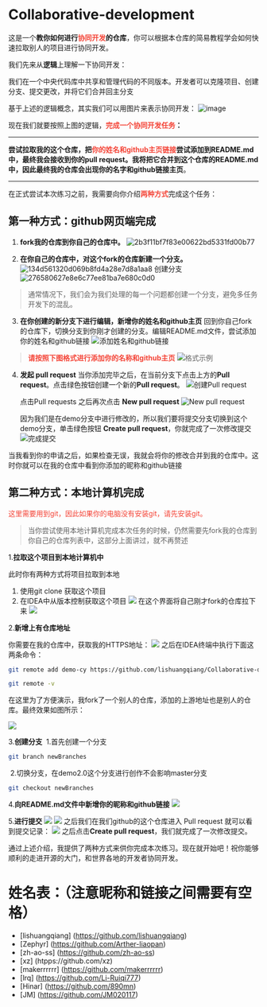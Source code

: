 # Collaborative-development

这是一个**教你如何进行<font class="text-color-1" color="#f44336">协同开发</font>的仓库**，你可以根据本仓库的简易教程学会如何快速拉取别人的项目进行协同开发。

我们先来从**逻辑**上理解一下协同开发：

我们在一个中央代码库中共享和管理代码的不同版本。开发者可以克隆项目、创建分支、提交更改，并将它们合并回主分支

基于上述的逻辑概念，其实我们可以用图片来表示协同开发：
![image](https://github.com/lishuangqiang/Collaborative-development/assets/142634204/9b852b37-9435-4043-af8d-b514f7ab17be)

现在我们就要按照上图的逻辑，**<font class="text-color-01" color="#f44336">完成一个协同开发任务</font>：**


----


 **尝试拉取我的这个仓库，把<font class="text-color-01" color="#f44336">你的姓名和github主页链接</font>尝试添加到README.md中，最终我会接收到你的pull request。我将把它合并到这个仓库的README.md中，因此最终我的仓库会出现你的名字和github链接主页**。



----

在正式尝试本次练习之前，我需要向你介绍<font class="text-color-01" color="#f44336">**两种方式**</font>完成这个任务：

## 第一种方式：github网页端完成

1. **fork我的仓库到你自己的仓库中。**
   ![2b3f11bf7f83e00622bd5331fd00b77](https://github.com/lishuangqiang/Collaborative-development/assets/142634204/9e43ceef-28d9-424c-b367-0c6389997725)

2. **在你自己的仓库中，对这个fork的仓库新建一个分支。**
   ![134d561320d069b8fd4a28e7d8a1aa8](https://github.com/lishuangqiang/Collaborative-development/assets/142634204/18fbbe0c-b72f-4ae8-b67a-6140a9bf1b4c)
   创建分支
   ![276580627e8e6c77ee81ba7e680c0d0](https://github.com/lishuangqiang/Collaborative-development/assets/142634204/99a7b0dc-fa8a-4642-a400-7e24b2adec5c)

 >   通常情况下，我们会为我们处理的每一个问题都创建一个分支，避免多任务开发下的混乱。


3. **在你创建的新分支下进行编辑，新增你的姓名和github主页**
   回到你自己fork的仓库下，切换分支到你刚才创建的分支。编辑README.md文件，尝试添加你的姓名和github链接
   ![添加姓名和github链接](https://markdown.liuchengtu.com/work/uploads/upload_ebe99e70db0eb2543c92fb6ae1731332.png)


> **<font class="text-color-01" color="#f44336">   请按照下图格式进行添加你的名称和github主页</font>**
   ![格式示例](https://markdown.liuchengtu.com/work/uploads/upload_45e3234e66653017475c2e93631e9c03.png)


4. **发起 pull request**
   当你添加完毕之后，在当前分支下点击上方的**Pull request**。点击绿色按钮创建一个新的**Pull request**。
   ![创建Pull request](https://markdown.liuchengtu.com/work/uploads/upload_96ad177843e2c47265b2da76df54cfcf.png)

   点击Pull requests 之后再次点击 **New pull request**
   ![New pull request](https://markdown.liuchengtu.com/work/uploads/upload_e926a66f93f7367d9984c3c1f8e00d28.png)

   因为我们是在demo分支中进行修改的，所以我们要将提交分支切换到这个demo分支，单击绿色按钮 ****Create pull request****，你就完成了一次修改提交
   ![完成提交](https://markdown.liuchengtu.com/work/uploads/upload_530842571f59077d870704167d17ee93.png)

当我看到你的申请之后，如果检查无误，我就会将你的修改合并到我的仓库中。这时你就可以在我的仓库中看到你添加的昵称和github链接
## 第二种方式：本地计算机完成
<font class="text-color-1" color="#f44336">这里需要用到git，因此如果你的电脑没有安装git，请先安装git。</font>


> 当你尝试使用本地计算机完成本次任务的时候，仍然需要先fork我的仓库到你自己的仓库列表中，这部分上面讲过，就不再赘述

1.**拉取这个项目到本地计算机中**

此时你有两种方式将项目拉取到本地

1. 使用git clone 获取这个项目
2. 在IDEA中从版本控制获取这个项目
![](https://markdown.liuchengtu.com/work/uploads/upload_d70cb1101d8496786c9914e860db4853.png)
在这个界面将自己刚才fork的仓库拉下来
![](https://markdown.liuchengtu.com/work/uploads/upload_db89e08054f7c6dec3205c01949d439b.png)

2.**新增上有仓库地址**

你需要在我的仓库中，获取我的HTTPS地址：
![](https://markdown.liuchengtu.com/work/uploads/upload_0079b9af18add1fc3dbddd2afc671bce.png)
之后在IDEA终端中执行下面这两条命令：

```bash
git remote add demo-cy https://github.com/lishuangqiang/Collaborative-development.git

git remote -v
```
在这里为了方便演示，我fork了一个别人的仓库，添加的上游地址也是别人的仓库。最终效果如图所示：

![](https://markdown.liuchengtu.com/work/uploads/upload_20f3c5de68e1d5f69fc59c8f2539d823.png)

3.**创建分支**
​ 1.首先创建一个分支

```bash
git branch newBranches

```

​ 2.切换分支，在demo2.0这个分支进行创作不会影响master分支

```bash
git checkout newBranches
```
4.**向README.md文件中新增你的昵称和github链接**
![](https://markdown.liuchengtu.com/work/uploads/upload_47296b9da6d7ce23970f11d48a50aa12.png)

5.**进行提交**
![](https://markdown.liuchengtu.com/work/uploads/upload_b4503f16172ba42fd21e58309d69d356.png)
![](https://markdown.liuchengtu.com/work/uploads/upload_3bfa864bb034eac4f97fbec85f4f8e48.png)
之后我们在我们github的这个仓库进入 Pull request 就可以看到提交记录：
![](https://markdown.liuchengtu.com/work/uploads/upload_36a4058455f26de3daaa1a4b7db5e008.png)
之后点击****Create pull request****，我们就完成了一次修改提交。

通过上述介绍，我提供了两种方式来供你完成本次练习。现在就开始吧！祝你能够顺利的走进开源的大门，和世界各地的开发者协同开发。

# 姓名表：（注意昵称和链接之间需要有空格）
  - [lishuangqiang] (https://github.com/lishuangqiang)
  - [Zephyr] (https://github.com/Arther-liaopan)
  - [zh-ao-ss] (https://github.com/zh-ao-ss)
  - [xz] (htpps://github.com/xz)
  - [makerrrrrr] (https://github.com/makerrrrrr)
  - [lrq] (https://github.com/Li-Ruiqi777)
  - [Hinar] (https://github.com/890mn)
  - [JM] (https://github.com/JM020117)








